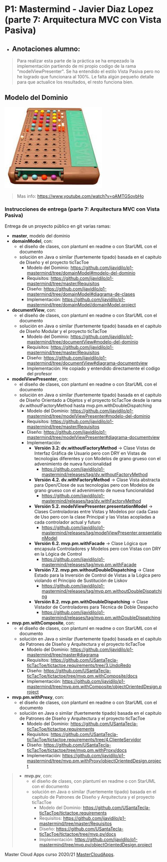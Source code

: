 # P1: Mastermind - Javier Diaz Lopez (parte 7: Arquitectura MVC con Vista Pasiva)

  * ## Anotaciones alumno: 
  > Para realizar esta parte de la práctica se ha empezado la implementación partiendo de mi propio codigo de la rama "modelViewPresenter". Se ha entendido el estilo Vista Pasiva pero no he logrado que funcionara al 100%. Le falta algún pequeño detalle para que actualice los resultados, el resto funciona bien.

## Modelo del Dominio
![This is a alt text.](Mastermind.jpg "Mastermind.")
>Mas info: https://www.youtube.com/watch?v=oAMTGSovbHo

### Instrucciones de entrega (parte 7: Arquitectura MVC con Vista Pasiva)

Entrega de un proyecto público en git varias ramas:

* **master**, modelo del dominio
* **domainModel**, con:
    * el diseño de clases, con plantuml en readme o con StarUML con el documento  
    * solución en Java o similar (fuertemente tipado) basada en el capitulo de Diseño y el proyecto ticTacToe
        * Modelo del Dominio: https://github.com/ijavidilo/p1-mastermind/tree/domainModel#modelo-del-dominio
        * Requisitos: https://github.com/ijavidilo/p1-mastermind/tree/master/Requisitos
        * Diseño: https://github.com/ijavidilo/p1-mastermind/tree/domainModel#diagrama-de-clases
        * Implementación:  https://github.com/ijavidilo/p1-mastermind/tree/domainModel/domainModel.project
* **documentView**, con:
   * el diseño de clases, con plantuml en readme o con StarUML con el documento  
   * solución en Java o similar (fuertemente tipado) basada en el capitulo de Diseño Modular y el proyecto ticTacToe
       * Modelo del Dominio: https://github.com/ijavidilo/p1-mastermind/tree/documentView#modelo-del-dominio
       * Requisitos:  https://github.com/ijavidilo/p1-mastermind/tree/master/Requisitos
       * Diseño: https://github.com/ijavidilo/p1-mastermind/tree/documentView#diagrama-documentview
       * Implementación: He copiado y entendido directamente el codigo del profesor
* **modelViewPresenter**, con:
   * el diseño de clases, con plantuml en readme o con StarUML con el documento  
   * solución en Java o similar (fuertemente tipado) basada en el capitulo de Diseño Orientado a Objetos y el proyecto ticTacToe desde la rama dv.withoutFactoryMethod hasta mvp.pm.withDoubleDispatching
       * Modelo del Dominio: https://github.com/ijavidilo/p1-mastermind/tree/modelViewPresenter#modelo-del-dominio
       * Requisitos:  https://github.com/ijavidilo/p1-mastermind/tree/master/Requisitos
       * Diseño: https://github.com/ijavidilo/p1-mastermind/tree/modelViewPresenter#diagrama-documentview
       * Implementación:
         * **Versión 3.2: dv.withoutFactoryMethod** -> Clase Vistas de Interfaz Gráfica de Usuario pero con DRY en Vistas de tecnologías diferentes y con Modelos de grano grueso con el advenimiento de nueva funcionalidad
             *  https://github.com/ijavidilo/p1-mastermind/releases/tag/dv.withoutFactoryMethod
         * **Versión 4.2. dv.withFactoryMethod** -> Clase Vista abstracta para Open/Close de sus tecnologías pero con Modelos de grano grueso con el advenimiento de nueva funcionalidad
             *  https://github.com/ijavidilo/p1-mastermind/releases/tag/dv.withFactoryMethod
         * **Versión 5.2. modelViewPresenter.presentationModel** -> Clases Controladoras entre Vistas y Modelos por cada Caso de Uso pero con la clase Principal y las Vistas acopladas a cada controlador actual y futuro
             *  https://github.com/ijavidilo/p1-mastermind/releases/tag/modelViewPresenter.presentationModel
         * **Versión 6.2. mvp.pm.withFacade** -> Clase Lógica que encapsula Controladores y Modelos pero con Vistas con DRY en la Lógica de Control
             *  https://github.com/ijavidilo/p1-mastermind/releases/tag/mvp.pm.withFacade
         * **Versión 7.2. mvp.pm.withoutDoubleDispatching** -> Clase Estado para la Inversión de Control de Vistas a la Lógica pero violando el Principio de Sustitución de Liskov
             *  https://github.com/ijavidilo/p1-mastermind/releases/tag/mvp.pm.withoutDoubleDispatching
         * **Versión 8.2. mvp.pm.withDoubleDispatching** -> Clase Vistador de Controladores para Técnica de Doble Despacho
             *  https://github.com/ijavidilo/p1-mastermind/releases/tag/mvp.pm.withDoubleDispatching
* **mvp.pm.withComposite**, con:
   * el diseño de clases, con plantuml en readme o con StarUML con el documento  
   * solución en Java o similar (fuertemente tipado) basada en el capitulo de Patrones de Diseño y Arquitectura y el proyecto ticTacToe
       * Modelo del Dominio: https://github.com/ijavidilo/p1-mastermind/tree/master#diagrama
       * Requisitos:  https://github.com/USantaTecla-ticTacToe/tictactoe.requirements/tree/3.UndoRedo
       * Diseño: https://github.com/USantaTecla-ticTacToe/tictactoe/tree/mvp.pm.withComposite/docs
       * Implementación:  https://github.com/ijavidilo/p1-mastermind/tree/mvp.pm.withComposite/objectOrientedDesign.project
* **mvp.pm.withProxy**, con:
    * el diseño de clases, con plantuml en readme o con StarUML con el documento  
    * solución en Java o similar (fuertemente tipado) basada en el capitulo de Patrones de Diseño y Arquitectura y el proyecto ticTacToe
        * Modelo del Dominio: https://github.com/USantaTecla-ticTacToe/tictactoe.requirements
        * Requisitos: https://github.com/USantaTecla-ticTacToe/tictactoe.requirements/tree/4.ClienteServidor
        * Diseño: https://github.com/USantaTecla-ticTacToe/tictactoe/tree/mvp.pm.withProxy/docs
        * Implementación: https://github.com/ijavidilo/p1-mastermind/tree/mvp.pm.withProxy/objectOrientedDesign.project
>* **mvp.pv**, con:
>    * el diseño de clases, con plantuml en readme o con StarUML con el documento  
>    * solución en Java o similar (fuertemente tipado) basada en el capitulo de Patrones de Diseño y Arquitectura y el proyecto ticTacToe
>        * Modelo del Dominio: https://github.com/USantaTecla-ticTacToe/tictactoe.requirements
>        * Requisitos: https://github.com/ijavidilo/p1-mastermind/tree/master/Requisitos
>        * Diseño: https://github.com/USantaTecla-ticTacToe/tictactoe/tree/mvp.pv/docs
>        * Implementación:  https://github.com/ijavidilo/p1-mastermind/tree/mvp.pv/objectOrientedDesign.project

Master Cloud Apps curso 2020/21 [MasterCloudApps](https://www.codeurjc.es/mastercloudapps/).